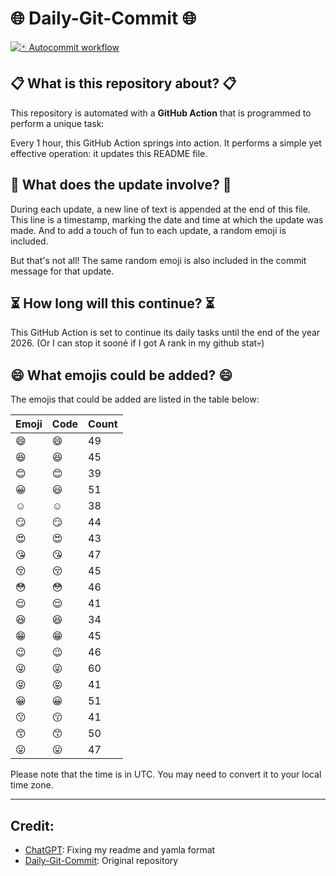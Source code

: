 # 🌐 Daily-Git-Commit 🌐

[![🃏 Autocommit workflow](https://github.com/kleqing/git-auto-commit/actions/workflows/main.yaml/badge.svg?event=check_run)](https://github.com/kleqing/git-auto-commit/actions/workflows/main.yaml)

## 📋 What is this repository about? 📋

This repository is automated with a **GitHub Action** that is programmed to perform a unique task:

Every 1 hour, this GitHub Action springs into action. It performs a simple yet effective operation: it updates this README file.

## 🔄 What does the update involve? 🔄

During each update, a new line of text is appended at the end of this file. This line is a timestamp, marking the date and time at which the update was made. And to add a touch of fun to each update, a random emoji is included.

But that's not all! The same random emoji is also included in the commit message for that update.

## ⏳ How long will this continue? ⏳

This GitHub Action is set to continue its daily tasks until the end of the year 2026. (Or I can stop it soonẻ if I got A rank in my github stat💀)

## 😄 What emojis could be added? 😄

The emojis that could be added are listed in the table below:

| Emoji | Code | Count |
| --- | --- | --- |
| 😄 | :smile: | 49 |
| 😆 | :laughing: | 45 |
| 😊 | :blush: | 39 |
| 😀 | :smiley: | 51 |
| ☺️ | :relaxed: | 38 |
| 😏 | :smirk: | 44 |
| 😍 | :heart_eyes: | 43 |
| 😘 | :kissing_heart: | 47 |
| 😚 | :kissing_closed_eyes: | 45 |
| 😳 | :flushed: | 46 |
| 😌 | :relieved: | 41 |
| 😆 | :satisfied: | 34 |
| 😁 | :grin: | 45 |
| 😉 | :wink: | 46 |
| 😜 | :stuck_out_tongue_winking_eye: | 60 |
| 😝 | :stuck_out_tongue_closed_eyes: | 41 |
| 😀 | :grinning: | 51 |
| 😗 | :kissing: | 41 |
| 😙 | :kissing_smiling_eyes: | 50 |
| 😛 | :stuck_out_tongue: | 47 |

Please note that the time is in UTC. You may need to convert it to your local time zone.

---

## Credit:

- [ChatGPT](chatgpt.com): Fixing my readme and yamla format
- [Daily-Git-Commit](https://github.com/diegomarty/daily-git-commit): Original repository

